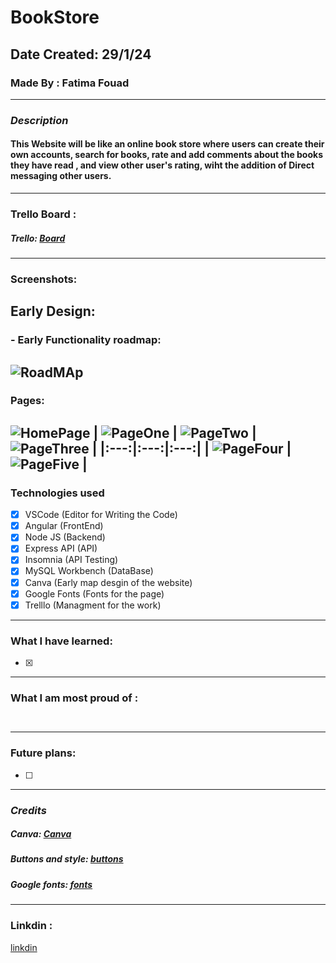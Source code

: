 # BookStore

## Date Created: 29/1/24
### Made By : Fatima Fouad
---
### **_Description_**

#### This Website will be like an online book store where users can create their own accounts, search for books, rate and add comments about the books they have read , and view other user's rating, wiht the addition of Direct messaging other users.
---
### Trello Board :

##### Trello: [Board](https://trello.com/b/fKRzpkHV)
---
###  Screenshots:
## Early Design:
### - Early Functionality roadmap:
## ![RoadMAp](RoadMap.png)

### Pages:
![HomePage](HomePage.PNG)
| ![PageOne](P1.PNG) | ![PageTwo](P2.PNG) | ![PageThree](P3.PNG) |
|:---:|:---:|:---:|
| ![PageFour](P4.PNG) | ![PageFive](P5.PNG) |  
---
### Technologies used

- [x] VSCode (Editor for Writing the Code)
- [x] Angular (FrontEnd)
- [x] Node JS (Backend)
- [x] Express API (API)
- [x] Insomnia (API Testing)
- [x] MySQL Workbench (DataBase)
- [x] Canva (Early map desgin of the website)
- [x] Google Fonts (Fonts for the page)
- [x] Trelllo (Managment for the work)

---
### What I have learned:

- [x]
---
### What I am most proud of :

```
  

```
---
### Future plans:

- [ ] 
---
### **_Credits_**

##### Canva: [Canva](https://www.canva.com/)

##### Buttons and style: [buttons](https://uiverse.io/)

##### Google fonts: [fonts](https://fonts.google.com/)

---
### Linkdin :
[linkdin](https://www.linkedin.com/in/fatima-fouad-29626312a)